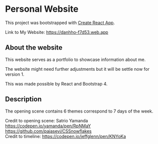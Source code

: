 # Personal Website

This project was bootstrapped with [Create React App](https://github.com/facebook/create-react-app).

Link to My Website: https://danhho-f7d53.web.app


## About the website

This website serves as a portfolio to showcase information about me.

The website might need further adjustments but it will be settle now for version 1.

This was made possible by React and Bootstrap 4.

## Description

The opening scene contains 6 themes correspond to 7 days of the week.

Credit to opening scene: Satrio Yamanda https://codepen.io/yamanda/pen/RpNMaY 
https://github.com/pajasevi/CSSnowflakes <br/>
Credit to timeline: https://codepen.io/jeffglenn/pen/KNYoKa

